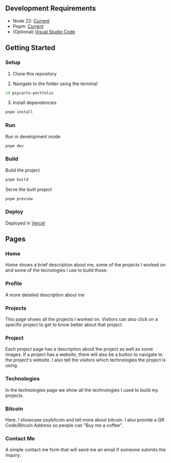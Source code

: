 ## Development Requirements

- Node 22: [Current](https://nodejs.org/en/)
- Pnpm: [Current](https://pnpm.io/)
- (Optional) [Visual Studio Code](https://code.visualstudio.com/)

## Getting Started

### Setup

1. Clone this repository

2. Navigate to the folder using the terminal

```bash
cd psycarlo-portfolio
```

3. Install dependencies

```bash
pnpm install
```

### Run

Run in development mode

```bash
pnpm dev
```

### Build

Build the project

```bash
pnpm build
```

Serve the built project

```bash
pnpm preview
```

### Deploy

Deployed in [Vercel](https://vercel.com/)

## Pages

### Home

Home shows a brief description about me, some of the projects I worked on and some of the tecnologies I use to build those.

### Profile

A more detailed description about me

### Projects

This page shows all the projects I worked on. Visitors can also click on a specific project to get to know better about that project.

### Project

Each project page has a description about the project as well as some images. If a project has a website, there will also be a button to navigate to the project's website.
I also tell the visitors which technologies the project is using.

### Technologies

In the technologies page we show all the technologies I used to build my projects.

### Bitcoin

Here, I showcase psybitcoin and tell more about bitcoin. I also provide a QR Code/Bitcoin Address so people can "Buy me a coffee".

### Contact Me

A simple contact me form that will send me an email if someone submits the inquiry.
